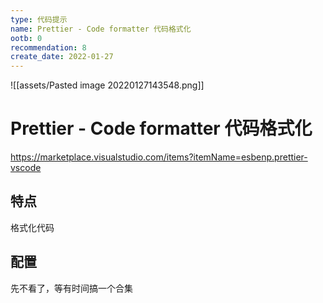 ```yaml
---
type: 代码提示
name: Prettier - Code formatter 代码格式化
ootb: 0
recommendation: 8
create_date: 2022-01-27
---
```


![[assets/Pasted image 20220127143548.png]]

# Prettier - Code formatter 代码格式化

https://marketplace.visualstudio.com/items?itemName=esbenp.prettier-vscode

## 特点

格式化代码

## 配置

先不看了，等有时间搞一个合集